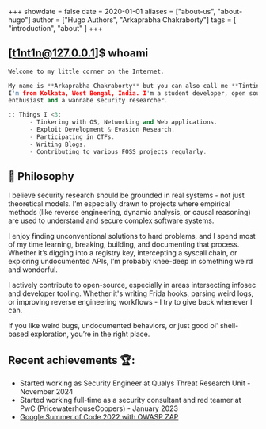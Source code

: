 +++
showdate = false
date = 2020-01-01
aliases = ["about-us", "about-hugo"]
author = ["Hugo Authors", "Arkaprabha Chakraborty"]
tags = [
    "introduction",
    "about"
]
+++

## \[t1nt1n@127.0.0.1\]\$ whoami

```Cpp
Welcome to my little corner on the Internet.

My name is **Arkaprabha Chakraborty** but you can also call me **Tintin**. 
I'm from Kolkata, West Bengal, India. I'm a student developer, open source 
enthusiast and a wannabe security researcher.

:: Things I <3:
      - Tinkering with OS, Networking and Web applications.
      - Exploit Development & Evasion Research.
      - Participating in CTFs.
      - Writing Blogs.
      - Contributing to various FOSS projects regularly.
```

## 🧠 Philosophy
I believe security research should be grounded in real systems - not just theoretical models. I’m especially drawn to projects where empirical methods (like reverse engineering, dynamic analysis, or causal reasoning) are used to understand and secure complex software systems.

I enjoy finding unconventional solutions to hard problems, and I spend most of my time learning, breaking, building, and documenting that process. Whether it’s digging into a registry key, intercepting a syscall chain, or exploring undocumented APIs, I’m probably knee-deep in something weird and wonderful.

I actively contribute to open-source, especially in areas intersecting infosec and developer tooling. Whether it's writing Frida hooks, parsing weird logs, or improving reverse engineering workflows - I try to give back whenever I can.

If you like weird bugs, undocumented behaviors, or just good ol' shell-based exploration, you’re in the right place.

## Recent achievements 🏆:
- Started working as Security Engineer at Qualys Threat Research Unit - November 2024
- Started working full-time as a security consultant and red teamer at PwC (PricewaterhouseCoopers) - January 2023 
- [Google Summer of Code 2022 with OWASP ZAP](https://summerofcode.withgoogle.com/programs/2022/projects/XDtc6Ero)
